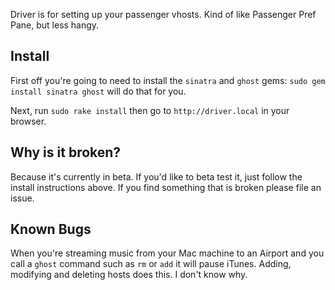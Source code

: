 Driver is for setting up your passenger vhosts. Kind of like Passenger Pref Pane, but less hangy.

## Install

First off you're going to need to install the `sinatra` and `ghost` gems: `sudo gem install sinatra ghost` will do that for you.

Next, run `sudo rake install` then go to `http://driver.local` in your browser.

## Why is it broken?

Because it's currently in beta. If you'd like to beta test it, just follow the install instructions above. If you find something that is broken please file an issue.

## Known Bugs

When you're streaming music from your Mac machine to an Airport and you call a `ghost` command such as `rm` or `add` it will pause iTunes. Adding, modifying and deleting hosts does this. I don't know why. 
